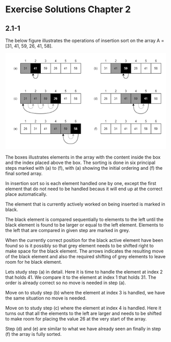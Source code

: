 # Exercise Solutions Chapter 2

## 2.1-1

The below figure illustrates the operations of insertion sort on the array A = [31, 41, 59, 26, 41, 58].

![insertion sort illustration](exercise-ch02-sec01-1.png)

The boxes illustrates elements in the array with the content inside the box and the index placed above the box. The sorting is done in six principal steps marked with (a) to (f), with (a) showing the initial ordering and (f) the final sorted array.

In insertion sort so is each element handled one by one, except the first element that do not need to be handled becaus it will end up at the correct place automatically.

The element that is currently actively worked on being inserted is marked in black.

The black element is compared sequentially to elements to the left until the black element is found to be larger or equal to the left element. Elements to the left that are compared in given step are marked in grey.

When the currently correct position for the black active element have been found so is it possibly so that grey element needs to be shifted right to make space for the black element. The arrows indicates the resulting move of the black element and also the required shifting of grey elements to leave room for he black element.

Lets study step (a) in detail. Here it is time to handle the element at index 2 that holds 41. We compare it to the element at index 1 that holds 31. The order is already correct so no move is needed in step (a).

Move on to study step (b) where the element at index 3 is handled, we have the same situation no move is needed.

Move on to study step (c) where the element at index 4 is handled. Here it turns out that all the elements to the left are larger and needs to be shifted to make room for placing the value 26 at the very start of the array.

Step (d) and (e) are similar to what we have already seen an finally in step (f) the array is fully sorted.
